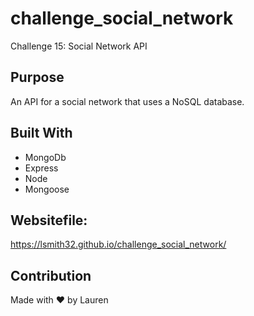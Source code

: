 # challenge_social_network
Challenge 15: Social Network API
## Purpose
An API for a social network that uses a NoSQL database.
## Built With
* MongoDb
* Express
* Node
* Mongoose
## Websitefile:
https://lsmith32.github.io/challenge_social_network/
## Contribution
Made with :heart: by Lauren
